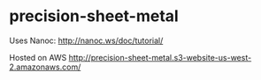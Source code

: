 # precision-sheet-metal

Uses Nanoc:
http://nanoc.ws/doc/tutorial/

Hosted on AWS
http://precision-sheet-metal.s3-website-us-west-2.amazonaws.com/
